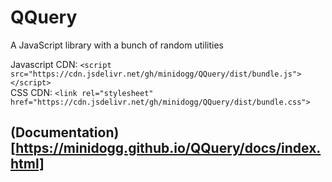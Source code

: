 # QQuery
A JavaScript library with a bunch of random utilities

Javascript CDN: ``<script src="https://cdn.jsdelivr.net/gh/minidogg/QQuery/dist/bundle.js"></script>``  
CSS CDN: ``<link rel="stylesheet" href="https://cdn.jsdelivr.net/gh/minidogg/QQuery/dist/bundle.css">``

## (Documentation)[https://minidogg.github.io/QQuery/docs/index.html]

